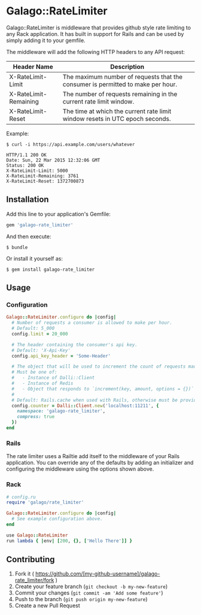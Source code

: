 # Galago::RateLimiter

Galago::RateLimiter is middleware that provides github style rate limiting to
any Rack application. It has built in support for Rails and can be used by
simply adding it to your gemfile.

The middleware will add the following HTTP headers to any API request:

| Header Name | Description |
| ----------- | ----------- |
| X-RateLimit-Limit | The maximum number of requests that the consumer is permitted to make per hour. |
| X-RateLimit-Remaining | The number of requests remaining in the current rate limit window. |
| X-RateLimit-Reset | The time at which the current rate limit window resets in UTC epoch seconds. |

Example:

```
$ curl -i https://api.example.com/users/whatever

HTTP/1.1 200 OK
Date: Sun, 22 Mar 2015 12:32:06 GMT
Status: 200 OK
X-RateLimit-Limit: 5000
X-RateLimit-Remaining: 3761
X-RateLimit-Reset: 1372700873
```

## Installation

Add this line to your application's Gemfile:

```ruby
gem 'galago-rate_limiter'
```

And then execute:

    $ bundle

Or install it yourself as:

    $ gem install galago-rate_limiter

## Usage

### Configuration
```ruby
Galago::RateLimiter.configure do |config|
  # Number of requests a consumer is allowed to make per hour.
  # Default: 5_000
  config.limit = 20_000

  # The header containing the consumer's api key.
  # Default: 'X-Api-Key'
  config.api_key_header = 'Some-Header'

  # The object that will be used to increment the count of requests made by the consumer.
  # Must be one of:
  #   - Instance of Dalli::Client
  #   - Instance of Redis
  #   - Object that responds to `increment(key, amount, options = {})`
  #
  # Default: Rails.cache when used with Rails, otherwise must be provided.
  config.counter = Dalli::Client.new('localhost:11211', {
    namespace: 'galago-rate_limiter',
    compress: true
  })
end
```

### Rails
The rate limiter uses a Railtie add itself to the middleware of your Rails
application. You can override any of the defaults by adding an initializer and
configuring the middleware using the options shown above.

### Rack
```ruby
# config.ru
require 'galago/rate_limiter'

Galago::RateLimiter.configure do |config|
  # See example configuration above.
end

use Galago::RateLimiter
run lambda { |env| [200, {}, ['Hello There']] }
```

## Contributing

1. Fork it ( https://github.com/[my-github-username]/galago-rate_limiter/fork )
2. Create your feature branch (`git checkout -b my-new-feature`)
3. Commit your changes (`git commit -am 'Add some feature'`)
4. Push to the branch (`git push origin my-new-feature`)
5. Create a new Pull Request
